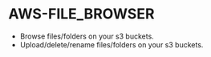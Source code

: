 # AWS-FILE_BROWSER

- Browse files/folders on your s3 buckets.
- Upload/delete/rename files/folders on your s3 buckets.